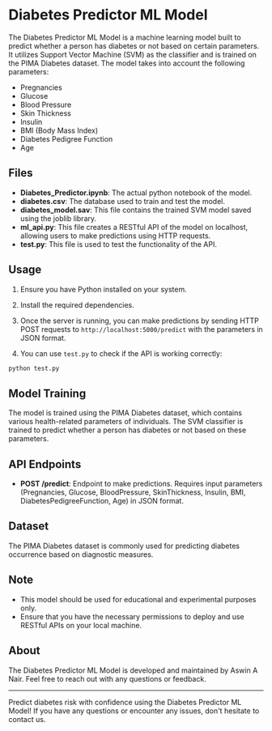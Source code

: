 # Diabetes Predictor ML Model

The Diabetes Predictor ML Model is a machine learning model built to predict whether a person has diabetes or not based on certain parameters. It utilizes Support Vector Machine (SVM) as the classifier and is trained on the PIMA Diabetes dataset. The model takes into account the following parameters:

- Pregnancies
- Glucose
- Blood Pressure
- Skin Thickness
- Insulin
- BMI (Body Mass Index)
- Diabetes Pedigree Function
- Age

## Files

- **Diabetes_Predictor.ipynb**: The actual python notebook of the model.
- **diabetes.csv**: The database used to train and test the model.
- **diabetes_model.sav**: This file contains the trained SVM model saved using the joblib library.
- **ml_api.py**: This file creates a RESTful API of the model on localhost, allowing users to make predictions using HTTP requests.
- **test.py**: This file is used to test the functionality of the API.

## Usage

1. Ensure you have Python installed on your system.
2. Install the required dependencies.
3. Once the server is running, you can make predictions by sending HTTP POST requests to `http://localhost:5000/predict` with the parameters in JSON format.

4. You can use `test.py` to check if the API is working correctly:

```bash
python test.py
```

## Model Training

The model is trained using the PIMA Diabetes dataset, which contains various health-related parameters of individuals. The SVM classifier is trained to predict whether a person has diabetes or not based on these parameters.

## API Endpoints

- **POST /predict**: Endpoint to make predictions. Requires input parameters (Pregnancies, Glucose, BloodPressure, SkinThickness, Insulin, BMI, DiabetesPedigreeFunction, Age) in JSON format.

## Dataset

The PIMA Diabetes dataset is commonly used for predicting diabetes occurrence based on diagnostic measures.

## Note

- This model should be used for educational and experimental purposes only.
- Ensure that you have the necessary permissions to deploy and use RESTful APIs on your local machine.

## About

The Diabetes Predictor ML Model is developed and maintained by Aswin A Nair. Feel free to reach out with any questions or feedback.

---

Predict diabetes risk with confidence using the Diabetes Predictor ML Model! If you have any questions or encounter any issues, don't hesitate to contact us.
